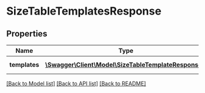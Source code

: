 # SizeTableTemplatesResponse

## Properties
Name | Type | Description | Notes
------------ | ------------- | ------------- | -------------
**templates** | [**\Swagger\Client\Model\SizeTableTemplateResponse[]**](SizeTableTemplateResponse.md) | size tables templates | 

[[Back to Model list]](../../README.md#documentation-for-models) [[Back to API list]](../../README.md#documentation-for-api-endpoints) [[Back to README]](../../README.md)

